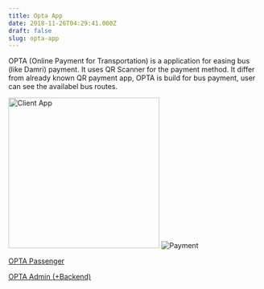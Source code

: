 ```yaml
---
title: Opta App
date: 2018-11-26T04:29:41.000Z
draft: false
slug: opta-app
---
```


OPTA (Online Payment for Transportation) is a application for easing bus (like Damri) payment.
It uses QR Scanner for the payment method. It differ from already known QR payment app, OPTA is build for bus payment, user can see the availabel bus routes.

<img src="https://raw.githubusercontent.com/miun173/photos/master/opta-app/opta-penumpang.gif" alt="Client App" style="width:300px; margin: auto">

<img src="https://raw.githubusercontent.com/miun173/photos/master/opta-app/opta-bayar-bus.gif" alt="Payment" style="margin: auto;">

[OPTA Passenger](https://github.com/miun173/opta-fe)

[OPTA Admin (+Backend)](https://github.com/IbnuAhsani/OPTA-Backend)

